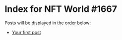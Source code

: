 # Index for NFT World #1667
Posts will be displayed in the order below:

- [Your first post](./001-first.md)

